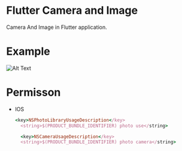 # Flutter Camera and Image

Camera And Image in Flutter application.

# Example
![Alt Text](https://github.com/nesprasit/flutter/blob/main/flutter_camera_and_image/example.gif)

# Permisson
  - IOS
    ```ruby
    <key>NSPhotoLibraryUsageDescription</key>
	  <string>$(PRODUCT_BUNDLE_IDENTIFIER) photo use</string>
    
	  <key>NSCameraUsageDescription</key>
	  <string>$(PRODUCT_BUNDLE_IDENTIFIER) photo camera</string>
    ```
